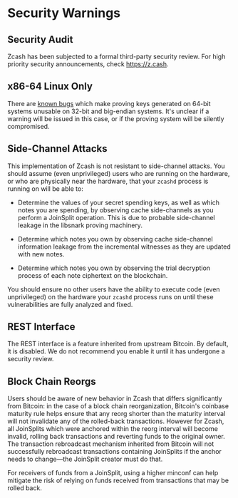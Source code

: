 Security Warnings
====================

Security Audit
--------------

Zcash has been subjected to a formal third-party security review. For high priority security announcements, check https://z.cash.

x86-64 Linux Only
-----------------------

There are [known bugs](https://github.com/scipr-lab/libsnark/issues/26) which
make proving keys generated on 64-bit systems unusable on 32-bit and big-endian
systems. It's unclear if a warning will be issued in this case, or if the
proving system will be silently compromised.

Side-Channel Attacks
--------------------

This implementation of Zcash is not resistant to side-channel attacks. You
should assume (even unprivileged) users who are running on the hardware, or who
are physically near the hardware, that your `zcashd` process is running on will
be able to:

- Determine the values of your secret spending keys, as well as which notes you
  are spending, by observing cache side-channels as you perform a JoinSplit
  operation. This is due to probable side-channel leakage in the libsnark
  proving machinery.

- Determine which notes you own by observing cache side-channel information
  leakage from the incremental witnesses as they are updated with new notes.

- Determine which notes you own by observing the trial decryption process of
  each note ciphertext on the blockchain.

You should ensure no other users have the ability to execute code (even
unprivileged) on the hardware your `zcashd` process runs on until these
vulnerabilities are fully analyzed and fixed.

REST Interface
--------------

The REST interface is a feature inherited from upstream Bitcoin.  By default,
it is disabled. We do not recommend you enable it until it has undergone a
security review.

Block Chain Reorgs
----------------------------

Users should be aware of new behavior in Zcash that differs significantly from Bitcoin: in the case of a block chain reorganization, Bitcoin's coinbase maturity rule helps ensure that any reorg shorter than the maturity interval will not invalidate any of the rolled-back transactions. However for Zcash, all JoinSplits which were anchored within the reorg interval will become invalid, rolling back transactions and reverting funds to the original owner. The transaction rebroadcast mechanism inherited from Bitcoin will not successfully rebroadcast transactions containing JoinSplits if the anchor needs to change—the JoinSplit creator must do that.

For receivers of funds from a JoinSplit, using a higher minconf can help mitigate the risk of relying on funds received from transactions that may be rolled back. 
